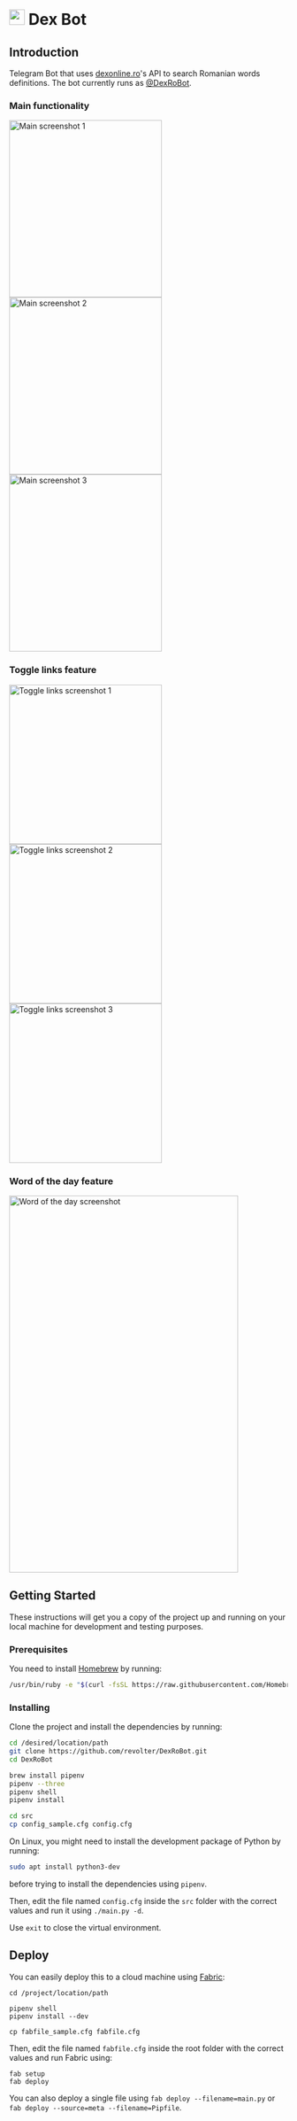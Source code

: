 # <img src="/images/logo.png" width="28"/> Dex Bot

## Introduction

Telegram Bot that uses [dexonline.ro](https://dexonline.ro)'s API to search
Romanian words definitions. The bot currently runs as
[@DexRoBot](https://t.me/DexRoBot).

### Main functionality

<img alt="Main screenshot 1" src="images/screenshot_main_1.png" width="276"
height="320"><img alt="Main screenshot 2" src="images/screenshot_main_2.png"
width="276" height="320"><img alt="Main screenshot 3"
src="images/screenshot_main_3.png" width="276" height="320">

### Toggle links feature

<img alt="Toggle links screenshot 1" src="images/screenshot_links_1.png"
width="276" height="288"><img alt="Toggle links screenshot 2"
src="images/screenshot_links_2.png" width="276" height="288"><img alt="Toggle
links screenshot 3" src="images/screenshot_links_3.png" width="276"
height="288">

### Word of the day feature

<img alt="Word of the day screenshot" src="images/screenshot_wotd.png"
width="414" height="681">

## Getting Started

These instructions will get you a copy of the project up and running on your
local machine for development and testing purposes.

### Prerequisites

You need to install [Homebrew](https://brew.sh) by running:

```sh
/usr/bin/ruby -e "$(curl -fsSL https://raw.githubusercontent.com/Homebrew/install/master/install)"
```

### Installing

Clone the project and install the dependencies by running:

```sh
cd /desired/location/path
git clone https://github.com/revolter/DexRoBot.git
cd DexRoBot

brew install pipenv
pipenv --three
pipenv shell
pipenv install

cd src
cp config_sample.cfg config.cfg
```

On Linux, you might need to install the development package of Python by
running:

```sh
sudo apt install python3-dev
```

before trying to install the dependencies using `pipenv`.

Then, edit the file named `config.cfg` inside the `src` folder with the correct
values and run it using `./main.py -d`.

Use `exit` to close the virtual environment.

## Deploy

You can easily deploy this to a cloud machine using
[Fabric](http://fabfile.org):

```
cd /project/location/path

pipenv shell
pipenv install --dev

cp fabfile_sample.cfg fabfile.cfg
```

Then, edit the file named `fabfile.cfg` inside the root folder with the correct
values and run Fabric using:

```
fab setup
fab deploy
```

You can also deploy a single file using `fab deploy --filename=main.py` or `fab
deploy --source=meta --filename=Pipfile`.
